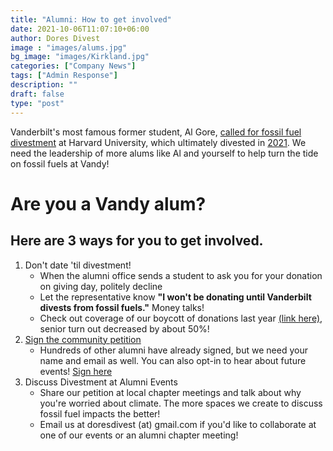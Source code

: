 ```yaml
---
title: "Alumni: How to get involved"
date: 2021-10-06T11:07:10+06:00
author: Dores Divest
image : "images/alums.jpg"
bg_image: "images/Kirkland.jpg"
categories: ["Company News"]
tags: ["Admin Response"]
description: ""
draft: false
type: "post"
---
```


Vanderbilt's most famous former student, Al Gore, [called for fossil fuel divestment](https://www.thecrimson.com/article/2019/5/30/al-gore-class-day-2019/) at Harvard University, which ultimately divested in [2021](https://www.washingtonpost.com/education/2021/09/10/harvard-divest-fossil-fuels/).
We need the leadership of more alums like Al and yourself to help turn the tide on fossil fuels at Vandy!

# Are you a Vandy alum?
## Here are 3 ways for you to get involved.

1. Don't date 'til divestment! 
	* When the alumni office sends a student to ask you for your donation on giving day, politely decline
	* Let the representative know <b>"I won't be donating until Vanderbilt divests from fossil fuels."</b> Money talks!
	* Check out coverage of our boycott of donations last year [(link here)](https://vanderbilthustler.com/39793/featured/vanderbilt-naacp-divestvu-and-dores-divest-jointly-call-for-giving-day-boycott/), senior turn out decreased by about 50%!
2. [Sign the community petition](tinyurl.com/divestvandy)
	* Hundreds of other alumni have already signed, but we need your name and email as well. You can also opt-in to hear about future events! [Sign here](tinyurl.com/divestvandy)
3. Discuss Divestment at Alumni Events
	* Share our petition at local chapter meetings and talk about why you're worried about climate. The more spaces we create to discuss fossil fuel impacts the better!
	* Email us at doresdivest (at) gmail.com if you'd like to collaborate at one of our events or an alumni chapter meeting!
